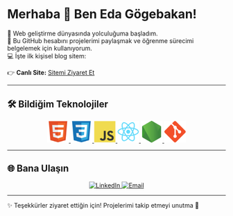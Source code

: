 # Merhaba 👋 Ben Eda Gögebakan!

🌸 Web geliştirme dünyasında yolculuğuma başladım.  
📌 Bu GitHub hesabını projelerimi paylaşmak ve öğrenme sürecimi belgelemek için kullanıyorum.  
💻 İşte ilk kişisel blog sitem:  

👉 **Canlı Site:** [Sitemi Ziyaret Et](https://kisisel-blog-two.vercel.app/)

---

## 🛠️ Bildiğim Teknolojiler

<p align="center">
  <a href="https://developer.mozilla.org/en-US/docs/Web/HTML" target="_blank">
    <img src="https://raw.githubusercontent.com/devicons/devicon/master/icons/html5/html5-original.svg" alt="HTML5" width="50" height="50"/>
  </a>
  <a href="https://developer.mozilla.org/en-US/docs/Web/CSS" target="_blank">
    <img src="https://raw.githubusercontent.com/devicons/devicon/master/icons/css3/css3-original.svg" alt="CSS3" width="50" height="50"/>
  </a>
  <a href="https://developer.mozilla.org/en-US/docs/Web/JavaScript" target="_blank">
    <img src="https://raw.githubusercontent.com/devicons/devicon/master/icons/javascript/javascript-original.svg" alt="JavaScript" width="50" height="50"/>
  </a>
  <a href="https://react.dev/" target="_blank">
    <img src="https://raw.githubusercontent.com/devicons/devicon/master/icons/react/react-original.svg" alt="React" width="50" height="50"/>
  </a>
  <a href="https://nodejs.org/" target="_blank">
    <img src="https://raw.githubusercontent.com/devicons/devicon/master/icons/nodejs/nodejs-original.svg" alt="NodeJS" width="50" height="50"/>
  </a>
  <a href="https://git-scm.com/" target="_blank">
    <img src="https://raw.githubusercontent.com/devicons/devicon/master/icons/git/git-original.svg" alt="Git" width="50" height="50"/>
  </a>
</p>

---

## 🌐 Bana Ulaşın

<p align="center">
  <a href="https://www.linkedin.com/in/eda-gögebakan/" target="_blank">
    <img src="https://cdn.jsdelivr.net/gh/devicons/devicon/icons/linkedin/linkedin-original.svg" alt="LinkedIn" width="50" height="50"/>
  </a>
  <a href="mailto:edagogebakan1453@gmail.com" target="_blank">
  <img src="https://cdn-icons-png.flaticon.com/512/732/732200.png" alt="Email" width="50" height="50"/>
</a>

</p>

---

✨ Teşekkürler ziyaret ettiğin için! Projelerimi takip etmeyi unutma 🚀
